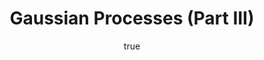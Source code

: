 ---
author:
- family: Lawrence
  given: Neil D.
  gscholar: r3SJcvoAAAAJ
  institute: University of Sheffield
  twitter: lawrennd
  url: http://inverseprobability.com
categories:
- Lawrence-mlss15bIII
day: '18'
errata: []
extras: []
key: Lawrence-mlss15bIII
layout: talk
linkpdf: http://staffwww.dcs.shef.ac.uk/people/N.Lawrence/talks/gp_mlss15b.pdf
month: 7
published: 2015-07-18
section: pre
title: <span>G</span>aussian Processes (Part III)
venue: "MLSS, T\xFCbingen"
year: '2015'
youtube: Ead4TivIOmU
---